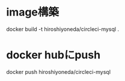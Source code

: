 # image構築
docker build -t hiroshiyoneda/circleci-mysql .
# docker hubにpush
docker push hiroshiyoneda/circleci-mysql